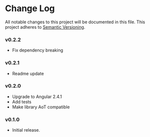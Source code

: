 # Change Log
All notable changes to this project will be documented in this file.
This project adheres to [Semantic Versioning](http://semver.org/).

### v0.2.2
- Fix dependency breaking

### v0.2.1
- Readme update

### v0.2.0
- Upgrade to Angular 2.4.1
- Add tests
- Make library AoT compatible

### v0.1.0

- Initial release.
